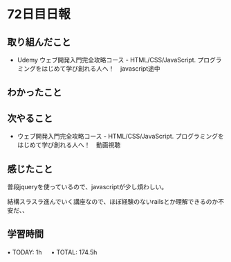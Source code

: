 # 72日目日報

## 取り組んだこと
- Udemy ウェブ開発入門完全攻略コース - HTML/CSS/JavaScript. プログラミングをはじめて学び創れる人へ！　javascript途中
  
## わかったこと
  
## 次やること
- ウェブ開発入門完全攻略コース - HTML/CSS/JavaScript. プログラミングをはじめて学び創れる人へ！　動画視聴

## 感じたこと
普段jqueryを使っているので、javascriptが少し煩わしい。

結構スラスラ進んでいく講座なので、ほぼ経験のないrailsとか理解できるのか不安だ、、

## 学習時間
• TODAY: 1h
　
• TOTAL: 174.5h
